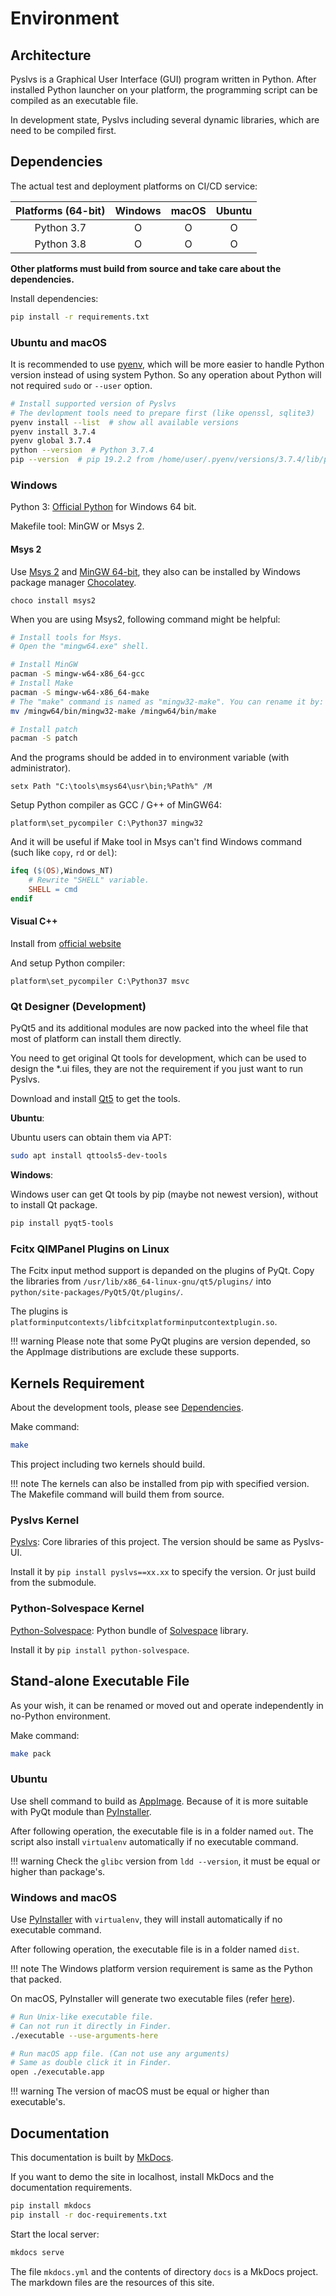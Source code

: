 # Environment

## Architecture

Pyslvs is a Graphical User Interface (GUI) program written in Python.
After installed Python launcher on your platform,
the programming script can be compiled as an executable file.

In development state, Pyslvs including several dynamic libraries,
which are need to be compiled first.

## Dependencies

The actual test and deployment platforms on CI/CD service:

| Platforms (64-bit) | Windows | macOS | Ubuntu |
|:------------------:|:-------:|:-----:|:------:|
| Python 3.7 | O | O | O |
| Python 3.8 | O | O | O |

**Other platforms must build from source and take care about the dependencies.**

Install dependencies:

```bash
pip install -r requirements.txt
```

### Ubuntu and macOS

It is recommended to use [pyenv](https://github.com/pyenv/pyenv),
which will be more easier to handle Python version instead of using system Python.
So any operation about Python will not required `sudo` or `--user` option.

```bash
# Install supported version of Pyslvs
# The devlopment tools need to prepare first (like openssl, sqlite3)
pyenv install --list  # show all available versions
pyenv install 3.7.4
pyenv global 3.7.4
python --version  # Python 3.7.4
pip --version  # pip 19.2.2 from /home/user/.pyenv/versions/3.7.4/lib/python3.7/site-packages/pip (python 3.7)
```

### Windows

Python 3: [Official Python] for Windows 64 bit.

Makefile tool: MinGW or Msys 2.

#### Msys 2

Use [Msys 2](http://www.msys2.org/) and [MinGW 64-bit](https://sourceforge.net/projects/mingw-w64/),
they also can be installed by Windows package manager [Chocolatey](https://chocolatey.org/).

```batch
choco install msys2
```

When you are using Msys2, following command might be helpful:

```bash
# Install tools for Msys.
# Open the "mingw64.exe" shell.

# Install MinGW
pacman -S mingw-w64-x86_64-gcc
# Install Make
pacman -S mingw-w64-x86_64-make
# The "make" command is named as "mingw32-make". You can rename it by:
mv /mingw64/bin/mingw32-make /mingw64/bin/make

# Install patch
pacman -S patch
```

And the programs should be added in to environment variable (with administrator).

```batch
setx Path "C:\tools\msys64\usr\bin;%Path%" /M
```

Setup Python compiler as GCC / G++ of MinGW64:

```batch
platform\set_pycompiler C:\Python37 mingw32
```

And it will be useful if Make tool in Msys can't find Windows command (such like `copy`, `rd` or `del`):

```makefile
ifeq ($(OS),Windows_NT)
    # Rewrite "SHELL" variable.
    SHELL = cmd
endif
```

#### Visual C++

Install from [official website](https://visualstudio.microsoft.com/downloads)

And setup Python compiler:

```batch
platform\set_pycompiler C:\Python37 msvc
```

### Qt Designer (Development)

PyQt5 and its additional modules are now packed into the wheel file that most of platform can install them directly.

You need to get original Qt tools for development, which can be used to design the *.ui files,
they are not the requirement if you just want to run Pyslvs.

Download and install [Qt5] to get the tools.

**Ubuntu**:

Ubuntu users can obtain them via APT:

```bash
sudo apt install qttools5-dev-tools
```

**Windows**:

Windows user can get Qt tools by pip (maybe not newest version), without to install Qt package.

```bash
pip install pyqt5-tools
```

### Fcitx QIMPanel Plugins on Linux

The Fcitx input method support is depanded on the plugins of PyQt.
Copy the libraries from `/usr/lib/x86_64-linux-gnu/qt5/plugins/` into `python/site-packages/PyQt5/Qt/plugins/`.

The plugins is `platforminputcontexts/libfcitxplatforminputcontextplugin.so`.

!!! warning
    Please note that some PyQt plugins are version depended,
    so the AppImage distributions are exclude these supports.

## Kernels Requirement

About the development tools, please see [Dependencies](#dependencies).

Make command:

```bash
make
```

This project including two kernels should build.

!!! note
    The kernels can also be installed from pip with specified version.
    The Makefile command will build them from source.

### Pyslvs Kernel

[Pyslvs]: Core libraries of this project.
The version should be same as Pyslvs-UI.

Install it by `pip install pyslvs==xx.xx` to specify the version.
Or just build from the submodule.

### Python-Solvespace Kernel

[Python-Solvespace]: Python bundle of [Solvespace] library.

Install it by `pip install python-solvespace`.

## Stand-alone Executable File

As your wish, it can be renamed or moved out and operate independently in no-Python environment.

Make command:

```bash
make pack
```

### Ubuntu

Use shell command to build as [AppImage].
Because of it is more suitable with PyQt module than [PyInstaller].

After following operation, the executable file is in a folder named `out`.
The script also install `virtualenv` automatically if no executable command.

!!! warning
    Check the `glibc` version from `ldd --version`,
    it must be equal or higher than package's.

### Windows and macOS

Use [PyInstaller] with `virtualenv`, they will install automatically if no executable command.

After following operation, the executable file is in a folder named `dist`.

!!! note
    The Windows platform version requirement is same as the Python that packed.

On macOS, PyInstaller will generate two executable files (refer [here](https://pyinstaller.readthedocs.io/en/stable/usage.html#building-mac-os-x-app-bundles)).

```bash
# Run Unix-like executable file.
# Can not run it directly in Finder.
./executable --use-arguments-here

# Run macOS app file. (Can not use any arguments)
# Same as double click it in Finder.
open ./executable.app
```

!!! warning
    The version of macOS must be equal or higher than executable's.

## Documentation

This documentation is built by [MkDocs](https://www.mkdocs.org/).

If you want to demo the site in localhost, install MkDocs and the documentation requirements.

```bash
pip install mkdocs
pip install -r doc-requirements.txt
```

Start the local server:

```bash
mkdocs serve
```

The file `mkdocs.yml` and the contents of directory `docs` is a MkDocs project.
The markdown files are the resources of this site.

[PyInstaller]: https://www.pyinstaller.org/
[Solvespace]: http://solvespace.com
[Qt5]: https://www.qt.io/download/

[Official Python]: https://www.python.org/
[AppImage]: http://appimage.org

[Python-Solvespace]: https://github.com/KmolYuan/solvespace/tree/python
[Pyslvs]: https://github.com/KmolYuan/pyslvs
